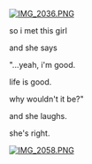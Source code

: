 [![IMG_2036.PNG](https://d23f6h5jpj26xu.cloudfront.net/eypni0znprhixg_small.png)](http://img.svbtle.com/eypni0znprhixg.png)

so i met this girl

and she says

"...yeah, i'm good.

life is good.

why wouldn't it be?"

and she laughs.

she's right.

[![IMG_2058.PNG](https://d23f6h5jpj26xu.cloudfront.net/5sofiwobusesug_small.png)](http://img.svbtle.com/5sofiwobusesug.png)